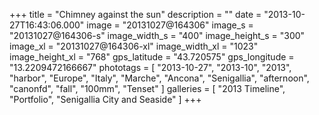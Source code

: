 +++
title = "Chimney against the sun"
description = ""
date = "2013-10-27T16:43:06.000"
image = "20131027@164306"
image_s = "20131027@164306-s"
image_width_s = "400"
image_height_s = "300"
image_xl = "20131027@164306-xl"
image_width_xl = "1023"
image_height_xl = "768"
gps_latitude = "43.720575"
gps_longitude = "13.2209472166667"
phototags = [ "2013-10-27", "2013-10", "2013", "harbor", "Europe", "Italy", "Marche", "Ancona", "Senigallia", "afternoon", "canonfd", "fall", "100mm", "Tenset" ]
galleries = [ "2013 Timeline", "Portfolio", "Senigallia City and Seaside" ]
+++
